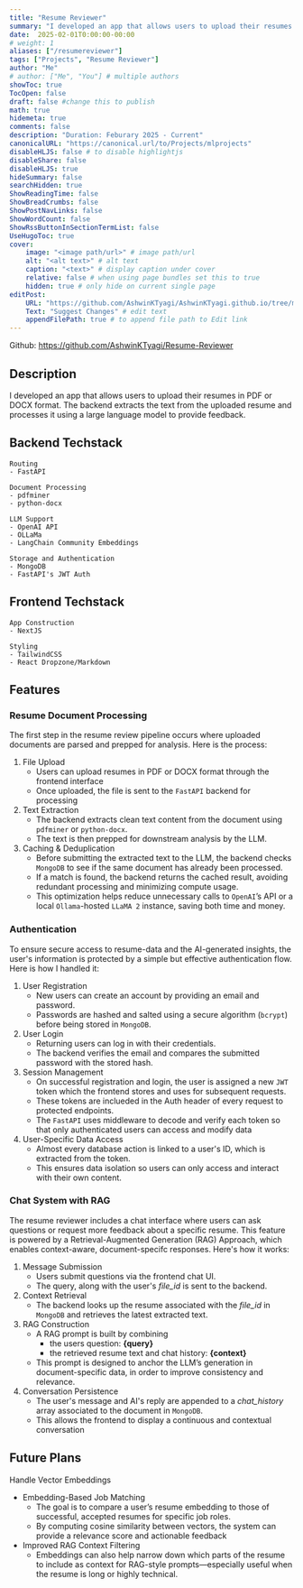 ```yaml
---
title: "Resume Reviewer"
summary: "I developed an app that allows users to upload their resumes in PDF or DOCX format and provides feedback from an LLM."
date:  2025-02-01T0:00:00-00:00
# weight: 1
aliases: ["/resumereviewer"]
tags: ["Projects", "Resume Reviewer"]
author: "Me"
# author: ["Me", "You"] # multiple authors
showToc: true
TocOpen: false
draft: false #change this to publish
math: true
hidemeta: true
comments: false
description: "Duration: Feburary 2025 - Current" 
canonicalURL: "https://canonical.url/to/Projects/mlprojects"
disableHLJS: false # to disable highlightjs
disableShare: false
disableHLJS: true
hideSummary: false
searchHidden: true
ShowReadingTime: false
ShowBreadCrumbs: false
ShowPostNavLinks: false
ShowWordCount: false
ShowRssButtonInSectionTermList: false
UseHugoToc: true
cover:
    image: "<image path/url>" # image path/url
    alt: "<alt text>" # alt text
    caption: "<text>" # display caption under cover
    relative: false # when using page bundles set this to true
    hidden: true # only hide on current single page
editPost:
    URL: "https://github.com/AshwinKTyagi/AshwinKTyagi.github.io/tree/main/content"
    Text: "Suggest Changes" # edit text
    appendFilePath: true # to append file path to Edit link
---
```


Github: https://github.com/AshwinKTyagi/Resume-Reviewer

## Description

I developed an app that allows users to upload their resumes in PDF or DOCX format. The backend extracts the text from the uploaded resume and processes it using a large language model to provide feedback.

## Backend Techstack
    Routing
    - FastAPI

    Document Processing
    - pdfminer
    - python-docx

    LLM Support
    - OpenAI API
    - OLLaMa
    - LangChain Community Embeddings

    Storage and Authentication
    - MongoDB
    - FastAPI's JWT Auth

## Frontend Techstack
    App Construction
    - NextJS

    Styling
    - TailwindCSS
    - React Dropzone/Markdown

## Features 
### Resume Document Processing

The first step in the resume review pipeline occurs where uploaded documents are parsed and prepped for analysis. Here is the process:

1. File Upload 
    - Users can upload resumes in PDF or DOCX format through the frontend interface
    - Once uploaded, the file is sent to the `FastAPI` backend for processing
2. Text Extraction
    - The backend extracts clean text content from the document using `pdfminer` or `python-docx`.
    - The text is then prepped for downstream analysis by the LLM.
3. Caching & Deduplication
	- Before submitting the extracted text to the LLM, the backend checks `MongoDB` to see if the same document has already been processed.
    - If a match is found, the backend returns the cached result, avoiding redundant processing and minimizing compute usage.
	- This optimization helps reduce unnecessary calls to `OpenAI`’s API or a local `Ollama`-hosted `LLaMA 2` instance, saving both time and money.

### Authentication

To ensure secure access to resume-data and the AI-generated insights, the user's information is protected by a simple but effective authentication flow. Here is how I handled it:

1. User Registration
	- New users can create an account by providing an email and password.
	- Passwords are hashed and salted using a secure algorithm (`bcrypt`) before being stored in `MongoDB`.
2. User Login
	- Returning users can log in with their credentials.
	- The backend verifies the email and compares the submitted password with the stored hash.
3. Session Management
    - On successful registration and login, the user is assigned a new `JWT` token which the frontend stores and uses for subsequent requests.
    - These tokens are inclueded in the Auth header of every request to protected endpoints.
    - The `FastAPI` uses middleware to decode and verify each token so that only authenticated users can access and modify data
4. User-Specific Data Access
    - Almost every database action is linked to a user's ID, which is extracted from the token.
    - This ensures data isolation so users can only access and interact with their own content.

### Chat System with RAG

The resume reviewer includes a chat interface where users can ask questions or request more feedback about a specific resume. This feature is powered by a Retrieval-Augmented Generation (RAG) Approach, which enables context-aware, document-specifc responses. Here's how it works:

1. Message Submission
    - Users submit questions via the frontend chat UI.
    - The query, along with the user's *file_id* is sent to the backend.
2. Context Retrieval
    - The backend looks up the resume associated with the *file_id* in `MongoDB` and retrieves the latest extracted text.
3. RAG Construction
    - A RAG prompt is built by combining 
        - the users question: __{query}__
        - the retrieved resume text and chat history: __{context}__
    - This prompt is designed to anchor the LLM’s generation in document-specific data, in order to improve consistency and relevance.
4. Conversation Persistence
    - The user's message and AI's reply are appended to a *chat_history* array associated to the document in `MongoDB`.
    - This allows the frontend to display a continuous and contextual conversation

## Future Plans

Handle Vector Embeddings
- Embedding-Based Job Matching
    - The goal is to compare a user’s resume embedding to those of successful, accepted resumes for specific job roles.
    - By computing cosine similarity between vectors, the system can provide a relevance score and actionable feedback
- Improved RAG Context Filtering
    - Embeddings can also help narrow down which parts of the resume to include as context for RAG-style prompts—especially useful when the resume is long or highly technical.